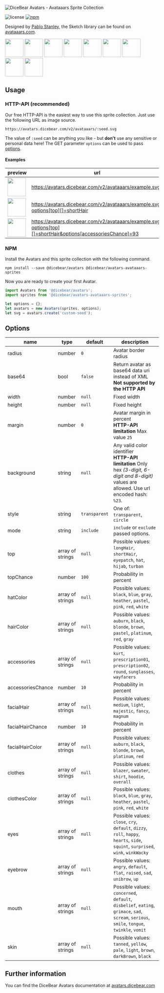 ![DiceBear Avatars - Avataaars Sprite Collection](https://raw.githubusercontent.com/DiceBear/avatars/master/packages/avatars-avataaars-sprites/banner.svg?sanitize=true)

![license](https://img.shields.io/npm/l/@dicebear/avatars-avataaars-sprites.svg?style=flat-square)
[![npm](https://img.shields.io/npm/v/@dicebear/avatars-avataaars-sprites.svg?style=flat-square)](https://www.npmjs.com/package/@dicebear/avatars-avataaars-sprites)

Designed by [Pablo Stanley](https://twitter.com/pablostanley), the Sketch library can be found on
[avataaars.com](https://avataaars.com/).

<p>
    <img src="https://avatars.dicebear.com/v2/avataaars/1.svg" width="60" />
    <img src="https://avatars.dicebear.com/v2/avataaars/2.svg" width="60" />
    <img src="https://avatars.dicebear.com/v2/avataaars/3.svg" width="60" />
    <img src="https://avatars.dicebear.com/v2/avataaars/4.svg" width="60" />
    <img src="https://avatars.dicebear.com/v2/avataaars/5.svg" width="60" />
    <img src="https://avatars.dicebear.com/v2/avataaars/6.svg" width="60" />
    <img src="https://avatars.dicebear.com/v2/avataaars/7.svg" width="60" />
    <img src="https://avatars.dicebear.com/v2/avataaars/8.svg" width="60" />
    <img src="https://avatars.dicebear.com/v2/avataaars/9.svg" width="60" />
</p>

## Usage

### HTTP-API (recommended)

Our free HTTP-API is the easiest way to use this sprite collection. Just use the following URL as image source.

    https://avatars.dicebear.com/v2/avataaars/:seed.svg

The value of `:seed` can be anything you like - but **don't** use any sensitive or personal data here! The GET parameter
`options` can be used to pass [options](#options).

#### Examples

| preview                                                                                                                               | url                                                                                                          |
| ------------------------------------------------------------------------------------------------------------------------------------- | ------------------------------------------------------------------------------------------------------------ |
| <img src="https://avatars.dicebear.com/v2/avataaars/example.svg" width="60" />                                                        | https://avatars.dicebear.com/v2/avataaars/example.svg                                                        |
| <img src="https://avatars.dicebear.com/v2/avataaars/example.svg?options[top][]=shortHair" width="60" />                               | https://avatars.dicebear.com/v2/avataaars/example.svg?options[top][]=shortHair                               |
| <img src="https://avatars.dicebear.com/v2/avataaars/example.svg?options[top][]=shortHair&options[accessoriesChance]=93" width="60" /> | https://avatars.dicebear.com/v2/avataaars/example.svg?options[top][]=shortHair&options[accessoriesChance]=93 |

### NPM

Install the Avatars and this sprite collection with the following command.

    npm install --save @dicebear/avatars @dicebear/avatars-avataaars-sprites

Now you are ready to create your first Avatar.

```js
import Avatars from '@dicebear/avatars';
import sprites from '@dicebear/avatars-avataaars-sprites';

let options = {};
let avatars = new Avatars(sprites, options);
let svg = avatars.create('custom-seed');
```

## Options

| name              | type             | default       | description                                                                                                                                       |
| ----------------- | ---------------- | ------------- | ------------------------------------------------------------------------------------------------------------------------------------------------- |
| radius            | number           | `0`           | Avatar border radius                                                                                                                              |
| base64            | bool             | `false`       | Return avatar as base64 data uri instead of XML <br> **Not supported by the HTTP API**                                                            |
| width             | number           | `null`        | Fixed width                                                                                                                                       |
| height            | number           | `null`        | Fixed height                                                                                                                                      |
| margin            | number           | `0`           | Avatar margin in percent<br> **HTTP-API limitation** Max value `25`                                                                               |
| background        | string           | `null`        | Any valid color identifier<br> **HTTP-API limitation** Only hex _(3-digit, 6-digit and 8-digit)_ values are allowed. Use url encoded hash: `%23`. |
| style             | string           | `transparent` | One of: `transparent`, `circle`                                                                                                                   |
| mode              | string           | `include`     | `include` or `exclude` passed options.                                                                                                            |
| top               | array of strings | `null`        | Possible values: `longHair`, `shortHair`, `eyepatch`, `hat`, `hijab`, `turban`                                                                    |
| topChance         | number           | `100`         | Probability in percent                                                                                                                            |
| hatColor          | array of strings | `null`        | Possible values: `black`, `blue`, `gray`, `heather`, `pastel`, `pink`, `red`, `white`                                                             |
| hairColor         | array of strings | `null`        | Possible values: `auburn`, `black`, `blonde`, `brown`, `pastel`, `platinum`, `red`, `gray`                                                        |
| accessories       | array of strings | `null`        | Possible values: `kurt`, `prescription01`, `prescription02`, `round`, `sunglasses`, `wayfarers`                                                   |
| accessoriesChance | number           | `10`          | Probability in percent                                                                                                                            |
| facialHair        | array of strings | `null`        | Possible values: `medium`, `light`, `majestic`, `fancy`, `magnum`                                                                                 |
| facialHairChance  | number           | `10`          | Probability in percent                                                                                                                            |
| facialHairColor   | array of strings | `null`        | Possible values: `auburn`, `black`, `blonde`, `brown`, `platinum`, `red`                                                                          |
| clothes           | array of strings | `null`        | Possible values: `blazer`, `sweater`, `shirt`, `hoodie`, `overall`                                                                                |
| clothesColor      | array of strings | `null`        | Possible values: `black`, `blue`, `gray`, `heather`, `pastel`, `pink`, `red`, `white`                                                             |
| eyes              | array of strings | `null`        | Possible values: `close`, `cry`, `default`, `dizzy`, `roll`, `happy`, `hearts`, `side`, `squint`, `surprised`, `wink`, `winkWacky`                |
| eyebrow           | array of strings | `null`        | Possible values: `angry`, `default`, `flat`, `raised`, `sad`, `unibrow`, `up`                                                                     |
| mouth             | array of strings | `null`        | Possible values: `concerned`, `default`, `disbelief`, `eating`, `grimace`, `sad`, `scream`, `serious`, `smile`, `tongue`, `twinkle`, `vomit`      |
| skin              | array of strings | `null`        | Possible values: `tanned`, `yellow`, `pale`, `light`, `brown`, `darkBrown`, `black`                                                               |

## Further information

You can find the DiceBear Avatars documentation at [avatars.dicebear.com](https://avatars.dicebear.com)
